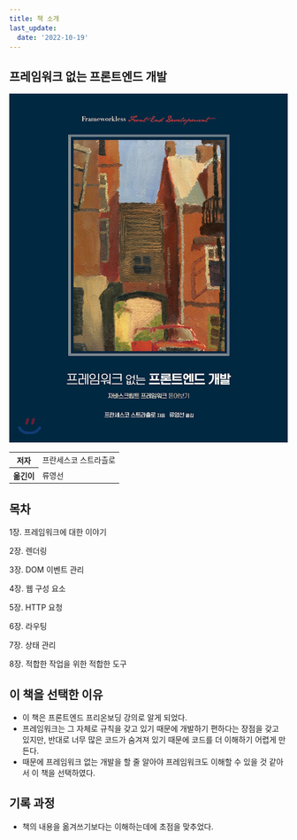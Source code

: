 ```yaml
---
title: 책 소개
last_update:
  date: '2022-10-19'
---
```


## 프레임워크 없는 프론트엔드 개발

![frameworkless-front-end-development](./imgaes/book.jpeg)

<table>
  <tr>
    <th>저자</th>
    <td>프란세스코 스트라츨로</td>
  </tr>
  <tr>
    <th>옮긴이</th>
    <td>류영선</td>
  </tr>
</table>

## 목차

1장. 프레임워크에 대한 이야기

2장. 렌더링

3장. DOM 이벤트 관리

4장. 웹 구성 요소

5장. HTTP 요청

6장. 라우팅

7장. 상태 관리

8장. 적합한 작업을 위한 적합한 도구

## 이 책을 선택한 이유

- 이 책은 프론트엔드 프리온보딩 강의로 알게 되었다.
- 프레임워크는 그 자체로 규칙을 갖고 있기 때문에 개발하기 편하다는 장점을 갖고 있지만, 반대로 너무 많은 코드가 숨겨져 있기 때문에 코드를 더 이해하기 어렵게 만든다.
- 때문에 프레임워크 없는 개발을 할 줄 알아야 프레임워크도 이해할 수 있을 것 같아서 이 책을 선택하였다.

## 기록 과정

- 책의 내용을 옮겨쓰기보다는 이해하는데에 초점을 맞추었다.
